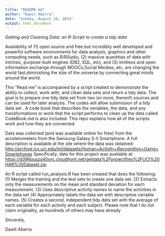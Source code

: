 ```yaml
---
title: "README.md"
author: "Dawit Aberra"
date: "Sunday, August 24, 2014"
output: html_document
---
```

*Getting and Cleaning Data: an R-Script to create a tidy data*

Availability of (1) open source and free but incredibly well developed and powerful software environments for data analysis, graphics and other computing needs, such as R/RSudio, (2) massive quantities of data with intrinsic, purpose-built engines (DB2, SQL, etc), and (3) limitless and open information exchange through MOOCs,Social Meidias, etc,  are changing the world fast,diminishing the size of the universe by connecting great minds around the world.

This ”Read me” is accompanied by a script created  to demonstrate the ability to collect, work with, and clean data sets and return a tidy data. The goal is to prepare one tidy data set from two (or more, thereof) sources and can be used for later analysis. The codes will allow submission of a tidy data set . A code book that describes the variables, the data, and any transformations or work that the script performs to clean up the data called CodeBook.md is also included. This repo explains how all of the scripts work and how they are connected.  

Data was collected (and was available online for free) from the accelerometers from the Samsung Galaxy S-II Smartphone. A full description is available at the site where the data was obtained: 
http://archive.ics.uci.edu/ml/datasets/Human+Activity+Recognition+Using+Smartphones 
Specifically, data for this project was available at:
https://d396qusza40orc.cloudfront.net/getdata%2Fprojectfiles%2FUCI%20HAR%20Dataset.zip 

An R script called run_analysis.R has been created that does the following: 
(1)  Merges the training and the test sets to create one data set.
(2)	Extracts only the measurements on the mean and standard deviation for each measurement. 
(3)	Uses descriptive activity names to name the activities in the data set
(4)	Appropriately labels the data set with descriptive variable names. 
(5)	Creates a second, independent tidy data set with the average of each variable for each activity and each subject. 
Please note that I do not claim originality, as hundreds of others may have already 

Sincerely,

Dawit Aberra
